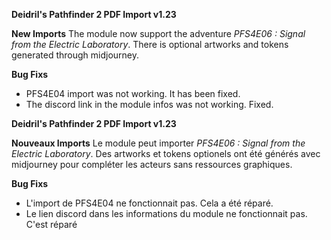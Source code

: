 **Deidril's Pathfinder 2 PDF Import v1.23**

**New Imports**
The module now support the adventure *PFS4E06 : Signal from the Electric Laboratory*. 
There is optional artworks and tokens generated through midjourney.

**Bug Fixs**
- PFS4E04 import was not working. It has been fixed.
- The discord link in the module infos was not working. Fixed.


**Deidril's Pathfinder 2 PDF Import v1.23**

**Nouveaux Imports**
Le module peut importer *PFS4E06 : Signal from the Electric Laboratory*. 
Des artworks et tokens optionels ont été générés avec midjourney pour compléter les acteurs sans ressources graphiques.

**Bug Fixs**
- L'import de PFS4E04 ne fonctionnait pas. Cela a été réparé.
- Le lien discord dans les informations du module ne fonctionnait pas. C'est réparé



